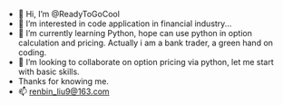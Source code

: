 - 👋 Hi, I’m @ReadyToGoCool
- 👀 I’m interested in code application in financial industry...
- 🌱 I’m currently learning Python, hope can use python in option calculation and pricing. Actually i am a bank trader, a green hand on coding.
- 💞️ I’m looking to collaborate on option pricing via python, let me start with basic skills.
- Thanks for knowing me.
- 📫 renbin_liu9@163.com
<!---
ReadyToGoCool/ReadyToGoCool is a ✨ special ✨ repository because its `README.md` (this file) appears on your GitHub profile.
You can click the Preview link to take a look at your changes.
--->
